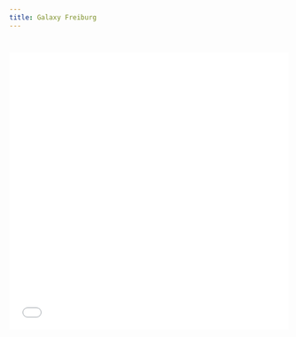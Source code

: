 ```yaml
---
title: Galaxy Freiburg
---
```


<slot name="/bare/freiburg/notices" />

<slot name="/bare/freiburg/galaxy/jumbotron" />

<p style="margin-bottom: 40px"></p>

<iframe title="Recent Galaxy Freiburg posts" height="500"
 class="resize-y" src="/bare/freiburg/latest/news-events/" scrolling="no"
 style="width: 100%; border: none; vertical-align: top">
</iframe>

<div style="font-size: 125%; margin-top: 30px; margin-bottom: 30px">
<slot name="/eu/common/about-galaxy" />
</div>
<p></p>
<slot name="/eu/common/about-usegalaxy-eu" />
<p style="margin-bottom: 50px"></p>
<slot name="/freiburg/galaxy/credits" />
<p></p>
<slot name="/eu/common/training" />

<slot name="/eu/data-policy" />
<p></p>

<footer style="margin-top: 50px">
<slot name="/freiburg/credits-footer" />
</footer>

